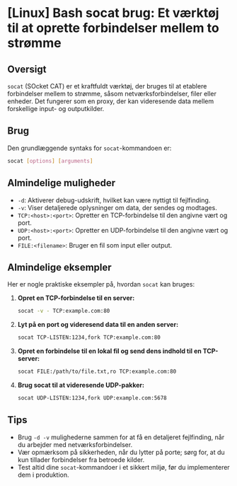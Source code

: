 # [Linux] Bash socat brug: Et værktøj til at oprette forbindelser mellem to strømme

## Oversigt
`socat` (SOcket CAT) er et kraftfuldt værktøj, der bruges til at etablere forbindelser mellem to strømme, såsom netværksforbindelser, filer eller enheder. Det fungerer som en proxy, der kan videresende data mellem forskellige input- og outputkilder.

## Brug
Den grundlæggende syntaks for `socat`-kommandoen er:

```bash
socat [options] [arguments]
```

## Almindelige muligheder
- `-d`: Aktiverer debug-udskrift, hvilket kan være nyttigt til fejlfinding.
- `-v`: Viser detaljerede oplysninger om data, der sendes og modtages.
- `TCP:<host>:<port>`: Opretter en TCP-forbindelse til den angivne vært og port.
- `UDP:<host>:<port>`: Opretter en UDP-forbindelse til den angivne vært og port.
- `FILE:<filename>`: Bruger en fil som input eller output.

## Almindelige eksempler
Her er nogle praktiske eksempler på, hvordan `socat` kan bruges:

1. **Opret en TCP-forbindelse til en server:**
   ```bash
   socat -v - TCP:example.com:80
   ```

2. **Lyt på en port og videresend data til en anden server:**
   ```bash
   socat TCP-LISTEN:1234,fork TCP:example.com:80
   ```

3. **Opret en forbindelse til en lokal fil og send dens indhold til en TCP-server:**
   ```bash
   socat FILE:/path/to/file.txt,ro TCP:example.com:80
   ```

4. **Brug socat til at videresende UDP-pakker:**
   ```bash
   socat UDP-LISTEN:1234,fork UDP:example.com:5678
   ```

## Tips
- Brug `-d -v` mulighederne sammen for at få en detaljeret fejlfinding, når du arbejder med netværksforbindelser.
- Vær opmærksom på sikkerheden, når du lytter på porte; sørg for, at du kun tillader forbindelser fra betroede kilder.
- Test altid dine `socat`-kommandoer i et sikkert miljø, før du implementerer dem i produktion.